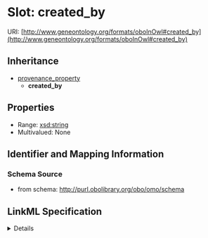 # Slot: created_by

URI: [http://www.geneontology.org/formats/oboInOwl#created_by](http://www.geneontology.org/formats/oboInOwl#created_by)




## Inheritance

* [provenance_property](provenance_property.md)
    * **created_by**





## Properties

* Range: [xsd:string](http://www.w3.org/2001/XMLSchema#string)
* Multivalued: None







## Identifier and Mapping Information







### Schema Source


* from schema: http://purl.obolibrary.org/obo/omo/schema




## LinkML Specification

<details>
```yaml
name: created_by
deprecated: proposed obsoleted by OMO group 2022-04-12
from_schema: http://purl.obolibrary.org/obo/omo/schema
deprecated_element_has_exact_replacement: creator
rank: 1000
is_a: provenance_property
slot_uri: oio:created_by
alias: created_by
domain_of:
- HasProvenance
- Axiom
range: string

```
</details>
